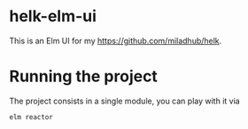 # helk-elm-ui

This is an Elm UI for my https://github.com/miladhub/helk.

# Running the project

The project consists in a single module, you can play with it via

    elm reactor
